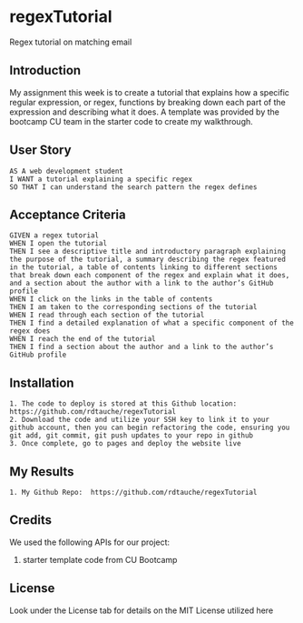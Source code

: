 # regexTutorial
Regex tutorial on matching email

## Introduction

My assignment this week is to create a tutorial that explains how a specific regular expression, or regex, functions by breaking down each part of the expression and describing what it does. A template was provided by the bootcamp CU team in the starter code to create my walkthrough.

## User Story

```
AS A web development student
I WANT a tutorial explaining a specific regex
SO THAT I can understand the search pattern the regex defines
```

## Acceptance Criteria

```
GIVEN a regex tutorial
WHEN I open the tutorial
THEN I see a descriptive title and introductory paragraph explaining the purpose of the tutorial, a summary describing the regex featured in the tutorial, a table of contents linking to different sections that break down each component of the regex and explain what it does, and a section about the author with a link to the author’s GitHub profile
WHEN I click on the links in the table of contents
THEN I am taken to the corresponding sections of the tutorial
WHEN I read through each section of the tutorial
THEN I find a detailed explanation of what a specific component of the regex does
WHEN I reach the end of the tutorial
THEN I find a section about the author and a link to the author’s GitHub profile
```

## Installation

    1. The code to deploy is stored at this Github location:  https://github.com/rdtauche/regexTutorial
    2. Download the code and utilize your SSH key to link it to your github account, then you can begin refactoring the code, ensuring you git add, git commit, git push updates to your repo in github
    3. Once complete, go to pages and deploy the website live

## My Results
    1. My Github Repo:  https://github.com/rdtauche/regexTutorial
    
## Credits
We used the following APIs for our project:
1. starter template code from CU Bootcamp


## License

Look under the License tab for details on the MIT License utilized here
